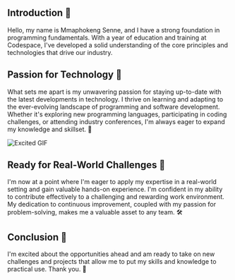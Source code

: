 
## Introduction 👋
Hello, my name is Mmaphokeng Senne, and I have a strong foundation in programming fundamentals. With a year of education and training at Codespace, I've developed a solid understanding of the core principles and technologies that drive our industry.

## Passion for Technology 🚀
What sets me apart is my unwavering passion for staying up-to-date with the latest developments in technology. I thrive on learning and adapting to the ever-evolving landscape of programming and software development. Whether it's exploring new programming languages, participating in coding challenges, or attending industry conferences, I'm always eager to expand my knowledge and skillset. 🌟

![Excited GIF](https://media.giphy.com/media/l46Cy1rHbQ92uuLXa/giphy.gif)

## Ready for Real-World Challenges 💪
I'm now at a point where I'm eager to apply my expertise in a real-world setting and gain valuable hands-on experience. I'm confident in my ability to contribute effectively to a challenging and rewarding work environment. My dedication to continuous improvement, coupled with my passion for problem-solving, makes me a valuable asset to any team. 🛠️

## Conclusion 🎉
I'm excited about the opportunities ahead and am ready to take on new challenges and projects that allow me to put my skills and knowledge to practical use. Thank you. 🙏
